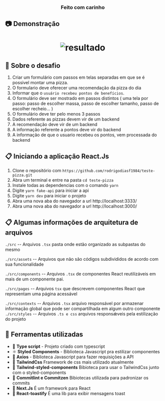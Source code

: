 <h3 align="center">
  Feito com carinho
</h3>

## :camera: Demonstração
<h1 align="center"> <img alt="resultado" src=""/>
</h1>

## :rocket: Sobre o desafio

1. Criar um formulário com passos em telas separadas em que se é possivel montar uma pizza.
2. O formulario deve oferecer uma recomendação da pizza do dia 
3. Informar que o `usuário recebeu pontos de benefícios`.
4. O formulário deve ser mostrado em passos distintos ( uma tela por passo: passo de escolher massa, passo de escolher tamanho, passo de escolher recheio... )
5. O formulário deve ter pelo menos 3 passos
6. Dados referente as pizzas devem vir de um backend
7. A recomendação deve vir de um backend
8. A informação referente a pontos deve vir do backend
9. A informação de que o usuario recebeu os pontos, vem processada do backend

## :clipboard: Iniciando a aplicação React.Js

1. Clone o repositório com `https://github.com/rodrigodiasf1984/teste-pizza.git`
2. Abra um terminal e entre na pasta `cd teste-pizza`
3. Instale todas as dependencias com o comando `yarn`
4. Digite `yarn fake-api` para iniciar a api
5. Digite `yarn dev` para iniciar o projeto
6. Abra uma nova aba do navegador a url http://localhost:3333/
7. Abra uma nova aba do navegador a url http://localhost:3000/


## :clipboard: Algumas informações de arquitetura de arquivos
`./src` -- Arquivos `.tsx` pasta onde estão organizado as subpastas do mesmo

`./src/assets` -- Arquivos que não são códigos subdivididos de acordo com sua funcionalidade

`./src/components` -- Arquivos `.tsx` de componentes React reutilizáveis em mais de um componente pai.

`./src/pages` -- Arquivos `tsx` que descrevem componentes React que representam uma página acessável

`./src/contexts` -- Arquivos `.tsx` arquivo responsável por armazenar informação global que pode ser compartilhada em algum outro componente
`./src/styles` -- Arquivos `.ts e css` arquivos responsǽveis pela estilização do projeto

## :hammer: Ferramentas utilizadas

- 📄 **Type script** - Projeto criado com typescript 
- ⚛️ **Styled Components** - Biblioteca Javascript pra estilizar componentes
- 📄 **Axios** - Biblioteca Javascript para fazer requisições a API
- 📄 **TailwindCss** Framework de css mais utilizado atualmente
- 📄 **Tailwind-styled-components** Bibioteca para usar o TailwindCss junto com o styled-components
- 📄 **Commitlint e Commitzen** Bibiotecas utilizada para padronizar os commits 
- 📄 **Next.Js** É um framework para React
- 📄 **React-toastify** É uma lib para exibir mensagens toast

</h1>

